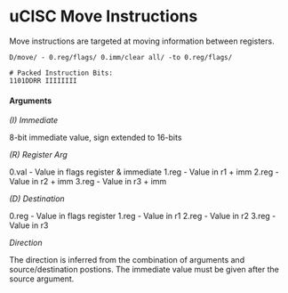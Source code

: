 # uCISC Move Instructions

Move instructions are targeted at moving information between registers.

```
D/move/ - 0.reg/flags/ 0.imm/clear all/ -to 0.reg/flags/

# Packed Instruction Bits:
1101DDRR IIIIIIII
```

#### Arguments

*(I) Immediate*

8-bit immediate value, sign extended to 16-bits

*(R) Register Arg*

0.val - Value in flags register & immediate
1.reg - Value in r1 + imm
2.reg - Value in r2 + imm
3.reg - Value in r3 + imm

*(D) Destination*

0.reg - Value in flags register
1.reg - Value in r1
2.reg - Value in r2
3.reg - Value in r3

*Direction*

The direction is inferred from the combination of arguments and
source/destination postions. The immediate value must be given
after the source argument.

